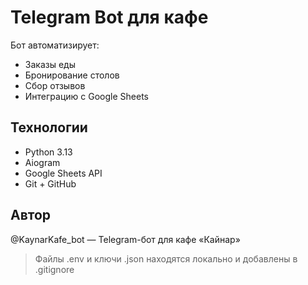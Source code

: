# Telegram Bot для кафе

Бот автоматизирует:
- Заказы еды
- Бронирование столов
- Сбор отзывов
- Интеграцию с Google Sheets

## Технологии
- Python 3.13
- Aiogram
- Google Sheets API
- Git + GitHub

## Автор
@KaynarKafe_bot — Telegram-бот для кафе «Кайнар»

> Файлы .env и ключи .json находятся локально и добавлены в .gitignore

